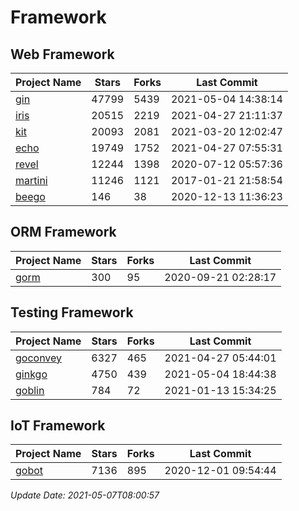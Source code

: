 # Framework

## Web Framework
| Project Name | Stars | Forks | Last Commit |
| ------------ | ----- | ----- | ----------- |
| [gin](https://github.com/gin-gonic/gin) | 47799 | 5439 | 2021-05-04 14:38:14 |
| [iris](https://github.com/kataras/iris) | 20515 | 2219 | 2021-04-27 21:11:37 |
| [kit](https://github.com/go-kit/kit) | 20093 | 2081 | 2021-03-20 12:02:47 |
| [echo](https://github.com/labstack/echo) | 19749 | 1752 | 2021-04-27 07:55:31 |
| [revel](https://github.com/revel/revel) | 12244 | 1398 | 2020-07-12 05:57:36 |
| [martini](https://github.com/go-martini/martini) | 11246 | 1121 | 2017-01-21 21:58:54 |
| [beego](https://github.com/astaxie/beego) | 146 | 38 | 2020-12-13 11:36:23 |

## ORM Framework
| Project Name | Stars | Forks | Last Commit |
| ------------ | ----- | ----- | ----------- |
| [gorm](https://github.com/jinzhu/gorm) | 300 | 95 | 2020-09-21 02:28:17 |

## Testing Framework
| Project Name | Stars | Forks | Last Commit |
| ------------ | ----- | ----- | ----------- |
| [goconvey](https://github.com/smartystreets/goconvey) | 6327 | 465 | 2021-04-27 05:44:01 |
| [ginkgo](https://github.com/onsi/ginkgo) | 4750 | 439 | 2021-05-04 18:44:38 |
| [goblin](https://github.com/franela/goblin) | 784 | 72 | 2021-01-13 15:34:25 |

## IoT Framework
| Project Name | Stars | Forks | Last Commit |
| ------------ | ----- | ----- | ----------- |
| [gobot](https://github.com/hybridgroup/gobot) | 7136 | 895 | 2020-12-01 09:54:44 |

*Update Date: 2021-05-07T08:00:57*